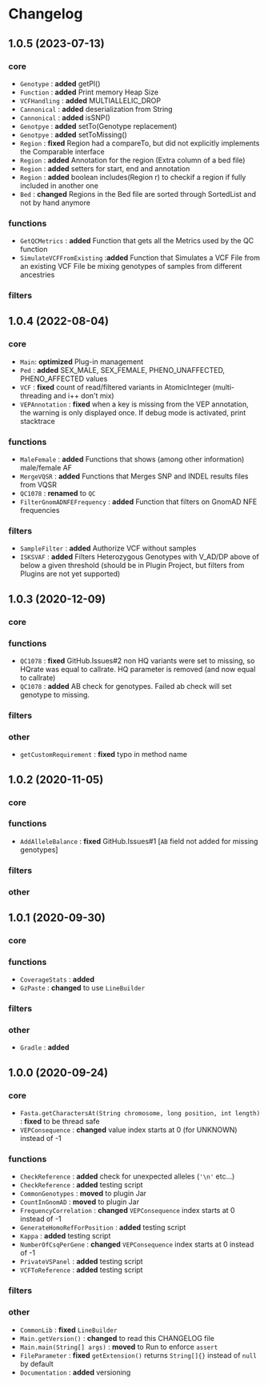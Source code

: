 # Changelog
## 1.0.5 (2023-07-13)
### core
* `Genotype` : **added** getPl()
* `Function` : **added** Print memory Heap Size
* `VCFHandling` : **added** MULTIALLELIC_DROP
* `Cannonical` : **added** deserialization from String
* `Cannonical` : **added** isSNP()
* `Genotpye` : **added** setTo(Genotype replacement)
* `Genotpye` : **added** setToMissing()
* `Region` : **fixed** Region had a compareTo, but did not explicitly implements the Comparable interface
* `Region` : **added** Annotation for the region (Extra column of a bed file)
* `Region` : **added** setters for start, end and annotation
* `Region` : **added** boolean includes(Region r) to checkif a region if fully included in another one
* `Bed` : **changed** Regions in the Bed file are sorted through SortedList and not by hand anymore
### functions
* `GetQCMetrics` : **added** Function that gets all the Metrics used by the QC function
* `SimulateVCFFromExisting` :**added** Function that Simulates a VCF File from an existing VCF File be mixing genotypes of samples from different ancestries
### filters

## 1.0.4 (2022-08-04)
### core
* `Main`: **optimized** Plug-in management
* `Ped` : **added** SEX_MALE, SEX_FEMALE, PHENO_UNAFFECTED, PHENO_AFFECTED values
* `VCF` : **fixed** count of read/filtered variants in AtomicInteger (multi-threading and i++ don't mix)
* `VEPAnnotation` : **fixed** when a key is missing from the VEP annotation, the warning is only displayed once. If debug mode is activated, print stacktrace
### functions
* `MaleFemale` : **added** Functions that shows (among other information) male/female AF
* `MergeVQSR` : **added** Functions that Merges SNP and INDEL results files from VQSR
* `QC1078` : **renamed** to `QC`
* `FilterGnomADNFEFrequency` : **added** Function that filters on GnomAD NFE frequencies
### filters
* `SampleFilter` : **added** Authorize VCF without samples
* `ISKSVAF` : **added** Filters Heterozygous Genotypes with V_AD/DP above of below a given threshold (should be in Plugin Project, but filters from Plugins are not yet supported)

## 1.0.3 (2020-12-09)
### core
### functions
* `QC1078` : **fixed** GitHub.Issues#2 non HQ variants were set to missing, so HQrate was equal to callrate. HQ parameter is removed (and now equal to callrate)
* `QC1078` : **added** AB check for genotypes. Failed ab check will set genotype to missing.
### filters
### other
* `getCustomRequirement` : **fixed** typo in method name

## 1.0.2 (2020-11-05)
### core
### functions
* `AddAlleleBalance` : **fixed** GitHub.Issues#1 [`AB` field not added for missing genotypes] 
### filters
### other

## 1.0.1 (2020-09-30)
### core
### functions
* `CoverageStats` : **added**
* `GzPaste` : **changed** to use `LineBuilder`
### filters
### other
* `Gradle` : **added**

## 1.0.0 (2020-09-24)
### core
* `Fasta.getCharactersAt(String chromosome, long position, int length)` : **fixed** to be thread safe
* `VEPConsequence` : **changed** value index starts at 0 (for UNKNOWN) instead of -1
### functions
* `CheckReference` : **added** check for unexpected alleles (`'\n'` etc...)
* `CheckReference` : **added** testing script
* `CommonGenotypes` : **moved** to plugin Jar
* `CountInGnomAD` : **moved** to plugin Jar
* `FrequencyCorrelation` : **changed** `VEPConsequence` index starts at 0 instead of -1
* `GenerateHomoRefForPosition` : **added** testing script
* `Kappa` : **added** testing script
* `NumberOfCsqPerGene` : **changed** `VEPConsequence` index starts at 0 instead of -1
* `PrivateVSPanel` : **added** testing script
* `VCFToReference` : **added** testing script
### filters
### other
* `CommonLib` : **fixed** `LineBuilder`
* `Main.getVersion()` : **changed** to read this CHANGELOG file
* `Main.main(String[] args)` : **moved** to Run to enforce `assert`
* `FileParameter` : **fixed** `getExtension()` returns `String[]{}` instead of `null` by default
* `Documentation` : **added** versioning


